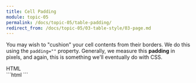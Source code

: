 ```yaml
---
title: Cell Padding
module: topic-05
permalink: /docs/topic-05/table-padding/
redirect_from: /docs/topic-05/03-table-style/03-page.md
---
```


<div class="divider-heading"></div>

You may wish to "cushion" your cell contents from their borders. We do this using the `padding=""` property. Generally, we measure this **padding** in pixels, and again, this is something we'll eventually do with CSS.

<div id="code-heading">HTML</div>
```html
<style>
    table, th, td {
      border: 1px solid black;
      padding: 5px;
    }
</style>
```
